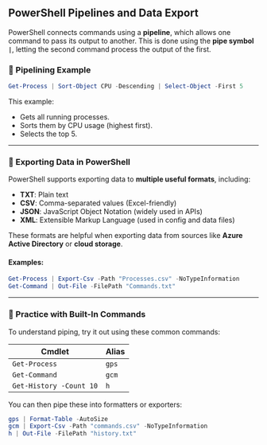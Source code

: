 
## PowerShell Pipelines and Data Export

PowerShell connects commands using a **pipeline**, which allows one command to pass its output to another. This is done using the **pipe symbol `|`**, letting the second command process the output of the first.

### 🔹 Pipelining Example

```powershell
Get-Process | Sort-Object CPU -Descending | Select-Object -First 5
```

This example:

* Gets all running processes.
* Sorts them by CPU usage (highest first).
* Selects the top 5.

---

### 🔹 Exporting Data in PowerShell

PowerShell supports exporting data to **multiple useful formats**, including:

* **TXT**: Plain text
* **CSV**: Comma-separated values (Excel-friendly)
* **JSON**: JavaScript Object Notation (widely used in APIs)
* **XML**: Extensible Markup Language (used in config and data files)

These formats are helpful when exporting data from sources like **Azure Active Directory** or **cloud storage**.

#### Examples:

```powershell
Get-Process | Export-Csv -Path "Processes.csv" -NoTypeInformation
Get-Command | Out-File -FilePath "Commands.txt"
```

---

### 🔹 Practice with Built-In Commands

To understand piping, try it out using these common commands:

| Cmdlet                  | Alias |
| ----------------------- | ----- |
| `Get-Process`           | `gps` |
| `Get-Command`           | `gcm` |
| `Get-History -Count 10` | `h`   |

You can then pipe these into formatters or exporters:

```powershell
gps | Format-Table -AutoSize
gcm | Export-Csv -Path "commands.csv" -NoTypeInformation
h | Out-File -FilePath "history.txt"
```

